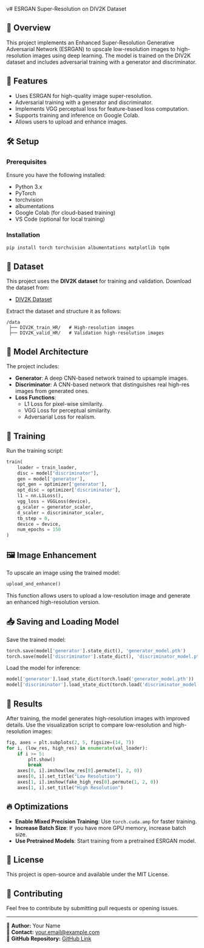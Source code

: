 v# ESRGAN Super-Resolution on DIV2K Dataset

## 📌 Overview
This project implements an Enhanced Super-Resolution Generative Adversarial Network (ESRGAN) to upscale low-resolution images to high-resolution images using deep learning. The model is trained on the DIV2K dataset and includes adversarial training with a generator and discriminator.

## 🚀 Features
- Uses ESRGAN for high-quality image super-resolution.
- Adversarial training with a generator and discriminator.
- Implements VGG perceptual loss for feature-based loss computation.
- Supports training and inference on Google Colab.
- Allows users to upload and enhance images.

## 🛠️ Setup
### Prerequisites
Ensure you have the following installed:
- Python 3.x
- PyTorch
- torchvision
- albumentations
- Google Colab (for cloud-based training)
- VS Code (optional for local training)

### Installation
```bash
pip install torch torchvision albumentations matplotlib tqdm
```

## 📂 Dataset
This project uses the **DIV2K dataset** for training and validation. Download the dataset from:
- [DIV2K Dataset](https://data.vision.ee.ethz.ch/cvl/DIV2K/)

Extract the dataset and structure it as follows:
```
/data
 ├── DIV2K_train_HR/   # High-resolution images
 ├── DIV2K_valid_HR/   # Validation high-resolution images
```

## 🎯 Model Architecture
The project includes:
- **Generator**: A deep CNN-based network trained to upsample images.
- **Discriminator**: A CNN-based network that distinguishes real high-res images from generated ones.
- **Loss Functions**:
  - L1 Loss for pixel-wise similarity.
  - VGG Loss for perceptual similarity.
  - Adversarial Loss for realism.

## 🔧 Training
Run the training script:
```python
train(
    loader = train_loader,
    disc = model["discriminator"],
    gen = model['generator'],
    opt_gen = optimizer['generator'],
    opt_disc = optimizer['discriminator'],
    l1 = nn.L1Loss(),
    vgg_loss = VGGLoss(device),
    g_scaler = generator_scaler,
    d_scaler = discriminator_scaler,
    tb_step = 0,
    device = device,
    num_epochs = 150
)
```

## 🖼️ Image Enhancement
To upscale an image using the trained model:
```python
upload_and_enhance()
```
This function allows users to upload a low-resolution image and generate an enhanced high-resolution version.

## 📥 Saving and Loading Model
Save the trained model:
```python
torch.save(model['generator'].state_dict(), 'generator_model.pth')
torch.save(model['discriminator'].state_dict(), 'discriminator_model.pth')
```
Load the model for inference:
```python
model['generator'].load_state_dict(torch.load('generator_model.pth'))
model['discriminator'].load_state_dict(torch.load('discriminator_model.pth'))
```

## 🎉 Results
After training, the model generates high-resolution images with improved details. Use the visualization script to compare low-resolution and high-resolution images:
```python
fig, axes = plt.subplots(2, 5, figsize=(14, 7))
for i, (low_res, high_res) in enumerate(val_loader):
    if i >= 5:
        plt.show()
        break
    axes[0, i].imshow(low_res[0].permute(1, 2, 0))
    axes[0, i].set_title("Low Resolution")
    axes[1, i].imshow(fake_high_res[0].permute(1, 2, 0))
    axes[1, i].set_title("High Resolution")
```

## 🔥 Optimizations
- **Enable Mixed Precision Training**: Use `torch.cuda.amp` for faster training.
- **Increase Batch Size**: If you have more GPU memory, increase batch size.
- **Use Pretrained Models**: Start training from a pretrained ESRGAN model.

## 📜 License
This project is open-source and available under the MIT License.

## 🤝 Contributing
Feel free to contribute by submitting pull requests or opening issues.

---
🔗 **Author:** Your Name  
📧 **Contact:** your.email@example.com  
📁 **GitHub Repository:** [GitHub Link](https://github.com/yourrepo)

